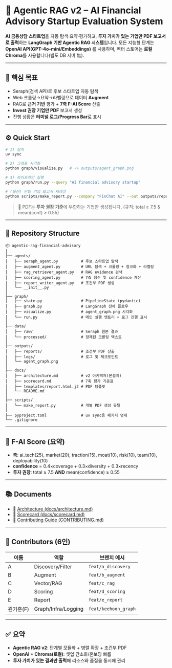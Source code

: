 # 🧭 Agentic RAG v2 – AI Financial Advisory Startup Evaluation System

**AI 금융상담 스타트업**을 자동 탐색·요약·평가하고, **투자 가치가 있는 기업만 PDF 보고서로 출력**하는
**LangGraph 기반 Agentic RAG 시스템**입니다. 모든 지능형 단계는 **OpenAI API(GPT-4o-mini/Embeddings)** 를 사용하며,
벡터 스토어는 **로컬 Chroma**를 사용합니다(별도 DB 서버 無).

---

## 🎯 핵심 목표

* Seraph(검색 API)로 후보 스타트업 자동 탐색
* Web 크롤링→요약→라벨링으로 데이터 **Augment**
* RAG로 **근거 기반** 평가 + **7축 F-AI Score** 산출
* **Invest 권장 기업만 PDF** 보고서 생성
* 진행 상황은 **터미널 로그/Progress Bar**로 표시

---

## ⚙️ Quick Start

```bash
# 1) 설치
uv sync

# 2) 그래프 시각화
python graph/visualize.py   # -> outputs/agent_graph.png

# 3) 파이프라인 실행
python graph/run.py --query "AI financial advisory startup"

# (옵션) 단일 기업 보고서 재생성
python scripts/make_report.py --company "FinChat AI" --out outputs/reports/FinChat_AI.pdf
```

> 📌 PDF는 **투자 권장 기준**에 부합하는 기업만 생성됩니다. (규칙: total ≥ 7.5 & mean(conf) ≥ 0.55)

---

## 🧩 Repository Structure

```
📦 agentic-rag-financial-advisory
│
├── agents/
│   ├── seraph_agent.py          # 후보 스타트업 탐색
│   ├── augment_agent.py         # URL 탐색 + 크롤링 + 청크화 + 라벨링
│   ├── rag_retriever_agent.py   # RAG evidence 검색
│   ├── scoring_agent.py         # 7축 점수 및 confidence 계산
│   ├── report_writer_agent.py   # 조건부 PDF 생성
│   └── __init__.py
│
├── graph/
│   ├── state.py                 # PipelineState (pydantic)
│   ├── graph.py                 # LangGraph 전체 플로우
│   ├── visualize.py             # agent_graph.png 시각화
│   └── run.py                   # 메인 실행 엔트리 + 로그 진행 표시
│
├── data/
│   ├── raw/                     # Seraph 원본 결과
│   └── processed/               # 정제된 크롤링 텍스트
│
├── outputs/
│   ├── reports/                 # 조건부 PDF 산출
│   ├── logs/                    # 로그 및 체크포인트
│   └── agent_graph.png
│
├── docs/
│   ├── architecture.md          # v2 아키텍처(본설계)
│   ├── scorecard.md             # 7축 평가 기준표
│   ├── templates/report.html.j2 # PDF 템플릿
│   └── README.md
│
├── scripts/
│   └── make_report.py           # 개별 PDF 생성 유틸
│
├── pyproject.toml               # uv sync용 패키지 명세
└── .gitignore
```

---

## 🧮 F-AI Score (요약)

* **축**: ai_tech(25), market(20), traction(15), moat(10), risk(10), team(10), deployability(10)
* **confidence** = 0.4×coverage + 0.3×diversity + 0.3×recency
* **투자 권장**: total ≥ 7.5 **AND** mean(confidence) ≥ 0.55

---

## 📚 Documents

* 🧱 [Architecture (docs/architecture.md)](https://github.com/skala1-3/eval_agent/blob/main/docs/architecture.md)
* 🧩 [Scorecard (docs/scorecard.md)](https://github.com/skala1-3/eval_agent/blob/main/docs/scorecard.md)
* 📝 [Contributing Guide (CONTRIBUTING.md)](https://github.com/skala1-3/eval_agent/blob/main/docs/CONTRIBUTING.md)

---

## 👥 Contributors (6인)

| 이름     | 역할                  | 브랜치 예시               |
| ------ | ------------------- | -------------------- |
| A      | Discovery/Filter    | `feat/a_discovery`   |
| B      | Augment             | `feat/b_augment`     |
| C      | Vector/RAG          | `feat/c_rag`         |
| D      | Scoring             | `feat/d_scoring`     |
| E      | Report              | `feat/e_report`      |
| 원기훈(F) | Graph/Infra/Logging | `feat/keehoon_graph` |

---

## ✅ 요약

* **Agentic RAG v2**: 단계별 모듈화 + 병렬 확장 + 조건부 PDF
* **OpenAI + Chroma(로컬)**: 셋업 간소화/온보딩 빠름
* **투자 가치가 있는 결과만 출력**해 리소스와 품질을 동시에 관리

